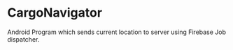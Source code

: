 # CargoNavigator
Android Program which sends current location to server using Firebase Job dispatcher.
